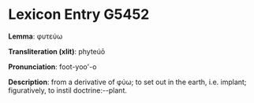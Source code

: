 # Lexicon Entry G5452

**Lemma**: φυτεύω

**Transliteration (xlit)**: phyteúō

**Pronunciation**: foot-yoo'-o

**Description**:
from a derivative of φύω; to set out in the earth, i.e. implant; figuratively, to instil doctrine:--plant.
